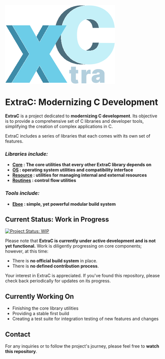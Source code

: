 <img src="https://github.com/CitronLabs/CitronLabs-SDK/blob/main/__media/ExtraC-Logo.svg">
<h1> ExtraC: Modernizing C Development </h1>


**ExtraC** is a project dedicated to **modernizing C development**. Its objective is to provide a comprehensive set of C libraries and developer tools, simplifying the creation of complex applications in C.

ExtraC includes a series of libraries that each comes with its own set of features.

### ***Libraries include:***
<ul><b>
    <li> <a href="./libs/ExtraC/core/README.md">Core</a> : The core utilities that every other ExtraC library depends on</li>
    <li> <a href="./libs/ExtraC/os/README.md">OS</a> : operating system utilities and compatibility interface </li>
    <li> <a href="./libs/ExtraC/resource/README.md">Resource</a> : utilities for managing internal and external resources </li>
    <li> <a href="./libs/ExtraC/routines/README.md">Routines</a> : control flow utilities </li>
</b></ul>

### ***Tools include:***

<ul><b>
    <li> <a href="./libs/Ebee/README.md">Ebee</a> : simple, yet powerful modular build system </li>
</b></ul>

## Current Status: Work in Progress

[![Project Status: WIP](https://img.shields.io/badge/Project%20Status-WIP-red)](https://img.shields.io/badge/Project%20Status-WIP-red)

Please note that **ExtraC is currently under active development and is not yet functional.** Work is diligently progressing on core components; however, at this time:

* There is **no official build system** in place.
* There is **no defined contribution process**.

Your interest in ExtraC is appreciated. If you've found this repository, please check back periodically for updates on its progress.

## Currently Working On

- Finishing the core library utilities
- Providing a stable first build
- Creating a test suite for integration testing of new features and changes

## Contact

For any inquiries or to follow the project's journey, please feel free to **watch this repository**.


